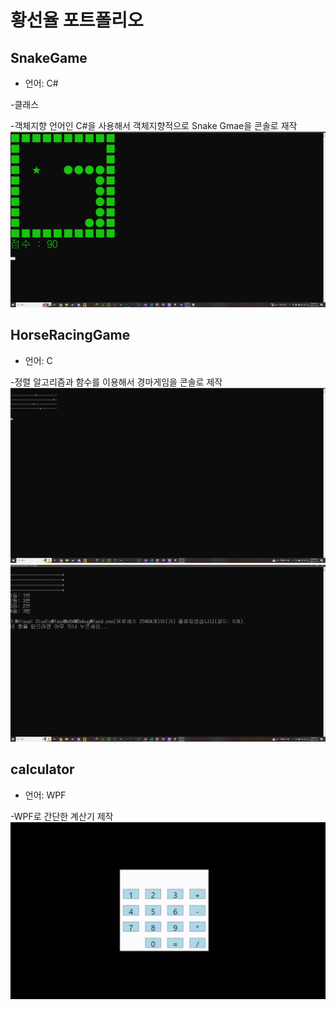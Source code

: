 # 황선율 포트폴리오

## SnakeGame
- 언어: C#  

-클래스  

-객체지향 언어인 C#을 사용해서 객체지향적으로 Snake Gmae을 콘솔로 재작
![SnakeGame 그림1](SnakeGame.png)
## HorseRacingGame
- 언어: C  

-정렬 알고리즘과 함수를 이용해서 경마게임을 콘솔로 제작
![HorseRacingGame 그림1](HorseRacingGame_1.png)
![HorseRacingGame 그림2](HorseRacingGame_2.png)


## calculator
- 언어: WPF  

-WPF로 간단한 계산기 제작
![calculator 그림1](calculator.gif)
